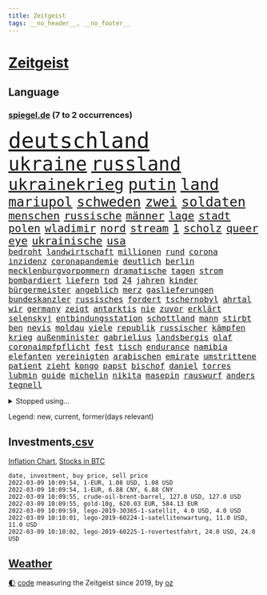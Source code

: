 ```yaml
---
title: Zeitgeist
tags: __no_header__, __no_footer__
---
```


# [Zeitgeist](https://oliz.io/zeitgeist/)

## Language

<h3><a href="https://www.spiegel.de" target="_blank">spiegel.de</a> (7 to 2 occurrences)</h3>
<p style="font-family:monospace">
<span style="font-size:32pt"><a href="news_links.html#deutschland" class="current">deutschland</a></span>
<br>
<span style="font-size:28pt"><a href="news_links.html#ukraine" class="current">ukraine</a></span>
<span style="font-size:28pt"><a href="news_links.html#russland" class="current">russland</a></span>
<br>
<span style="font-size:24pt"><a href="news_links.html#ukrainekrieg" class="current">ukrainekrieg</a></span>
<span style="font-size:24pt"><a href="news_links.html#putin" class="current">putin</a></span>
<span style="font-size:24pt"><a href="news_links.html#land" class="current">land</a></span>
<br>
<span style="font-size:20pt"><a href="news_links.html#mariupol" class="new">mariupol</a></span>
<span style="font-size:20pt"><a href="news_links.html#schweden" class="current">schweden</a></span>
<span style="font-size:20pt"><a href="news_links.html#zwei" class="current">zwei</a></span>
<span style="font-size:20pt"><a href="news_links.html#soldaten" class="current">soldaten</a></span>
<br>
<span style="font-size:16pt"><a href="news_links.html#menschen" class="current">menschen</a></span>
<span style="font-size:16pt"><a href="news_links.html#russische" class="current">russische</a></span>
<span style="font-size:16pt"><a href="news_links.html#männer" class="current">männer</a></span>
<span style="font-size:16pt"><a href="news_links.html#lage" class="current">lage</a></span>
<span style="font-size:16pt"><a href="news_links.html#stadt" class="current">stadt</a></span>
<span style="font-size:16pt"><a href="news_links.html#polen" class="current">polen</a></span>
<span style="font-size:16pt"><a href="news_links.html#wladimir" class="current">wladimir</a></span>
<span style="font-size:16pt"><a href="news_links.html#nord" class="current">nord</a></span>
<span style="font-size:16pt"><a href="news_links.html#stream" class="current">stream</a></span>
<span style="font-size:16pt"><a href="news_links.html#1" class="current">1</a></span>
<span style="font-size:16pt"><a href="news_links.html#scholz" class="current">scholz</a></span>
<span style="font-size:16pt"><a href="news_links.html#queer" class="new">queer</a></span>
<span style="font-size:16pt"><a href="news_links.html#eye" class="new">eye</a></span>
<span style="font-size:16pt"><a href="news_links.html#ukrainische" class="current">ukrainische</a></span>
<span style="font-size:16pt"><a href="news_links.html#usa" class="current">usa</a></span>
<br>
<span style="font-size:12pt"><a href="news_links.html#bedroht" class="current">bedroht</a></span>
<span style="font-size:12pt"><a href="news_links.html#landwirtschaft" class="current">landwirtschaft</a></span>
<span style="font-size:12pt"><a href="news_links.html#millionen" class="current">millionen</a></span>
<span style="font-size:12pt"><a href="news_links.html#rund" class="current">rund</a></span>
<span style="font-size:12pt"><a href="news_links.html#corona" class="current">corona</a></span>
<span style="font-size:12pt"><a href="news_links.html#inzidenz" class="current">inzidenz</a></span>
<span style="font-size:12pt"><a href="news_links.html#coronapandemie" class="current">coronapandemie</a></span>
<span style="font-size:12pt"><a href="news_links.html#deutlich" class="current">deutlich</a></span>
<span style="font-size:12pt"><a href="news_links.html#berlin" class="current">berlin</a></span>
<span style="font-size:12pt"><a href="news_links.html#mecklenburgvorpommern" class="current">mecklenburgvorpommern</a></span>
<span style="font-size:12pt"><a href="news_links.html#dramatische" class="current">dramatische</a></span>
<span style="font-size:12pt"><a href="news_links.html#tagen" class="current">tagen</a></span>
<span style="font-size:12pt"><a href="news_links.html#strom" class="current">strom</a></span>
<span style="font-size:12pt"><a href="news_links.html#bombardiert" class="current">bombardiert</a></span>
<span style="font-size:12pt"><a href="news_links.html#liefern" class="current">liefern</a></span>
<span style="font-size:12pt"><a href="news_links.html#tod" class="current">tod</a></span>
<span style="font-size:12pt"><a href="news_links.html#24" class="current">24</a></span>
<span style="font-size:12pt"><a href="news_links.html#jahren" class="current">jahren</a></span>
<span style="font-size:12pt"><a href="news_links.html#kinder" class="current">kinder</a></span>
<span style="font-size:12pt"><a href="news_links.html#bürgermeister" class="current">bürgermeister</a></span>
<span style="font-size:12pt"><a href="news_links.html#angeblich" class="current">angeblich</a></span>
<span style="font-size:12pt"><a href="news_links.html#merz" class="current">merz</a></span>
<span style="font-size:12pt"><a href="news_links.html#gaslieferungen" class="current">gaslieferungen</a></span>
<span style="font-size:12pt"><a href="news_links.html#bundeskanzler" class="current">bundeskanzler</a></span>
<span style="font-size:12pt"><a href="news_links.html#russisches" class="current">russisches</a></span>
<span style="font-size:12pt"><a href="news_links.html#fordert" class="current">fordert</a></span>
<span style="font-size:12pt"><a href="news_links.html#tschernobyl" class="current">tschernobyl</a></span>
<span style="font-size:12pt"><a href="news_links.html#ahrtal" class="current">ahrtal</a></span>
<span style="font-size:12pt"><a href="news_links.html#wir" class="current">wir</a></span>
<span style="font-size:12pt"><a href="news_links.html#germany" class="current">germany</a></span>
<span style="font-size:12pt"><a href="news_links.html#zeigt" class="current">zeigt</a></span>
<span style="font-size:12pt"><a href="news_links.html#antarktis" class="current">antarktis</a></span>
<span style="font-size:12pt"><a href="news_links.html#nie" class="current">nie</a></span>
<span style="font-size:12pt"><a href="news_links.html#zuvor" class="current">zuvor</a></span>
<span style="font-size:12pt"><a href="news_links.html#erklärt" class="current">erklärt</a></span>
<span style="font-size:12pt"><a href="news_links.html#selenskyj" class="current">selenskyj</a></span>
<span style="font-size:12pt"><a href="news_links.html#entbindungsstation" class="new">entbindungsstation</a></span>
<span style="font-size:12pt"><a href="news_links.html#schottland" class="current">schottland</a></span>
<span style="font-size:12pt"><a href="news_links.html#mann" class="current">mann</a></span>
<span style="font-size:12pt"><a href="news_links.html#stirbt" class="current">stirbt</a></span>
<span style="font-size:12pt"><a href="news_links.html#ben" class="current">ben</a></span>
<span style="font-size:12pt"><a href="news_links.html#nevis" class="new">nevis</a></span>
<span style="font-size:12pt"><a href="news_links.html#moldau" class="new">moldau</a></span>
<span style="font-size:12pt"><a href="news_links.html#viele" class="current">viele</a></span>
<span style="font-size:12pt"><a href="news_links.html#republik" class="current">republik</a></span>
<span style="font-size:12pt"><a href="news_links.html#russischer" class="current">russischer</a></span>
<span style="font-size:12pt"><a href="news_links.html#kämpfen" class="current">kämpfen</a></span>
<span style="font-size:12pt"><a href="news_links.html#krieg" class="current">krieg</a></span>
<span style="font-size:12pt"><a href="news_links.html#außenminister" class="current">außenminister</a></span>
<span style="font-size:12pt"><a href="news_links.html#gabrielius" class="new">gabrielius</a></span>
<span style="font-size:12pt"><a href="news_links.html#landsbergis" class="new">landsbergis</a></span>
<span style="font-size:12pt"><a href="news_links.html#olaf" class="current">olaf</a></span>
<span style="font-size:12pt"><a href="news_links.html#coronaimpfpflicht" class="current">coronaimpfpflicht</a></span>
<span style="font-size:12pt"><a href="news_links.html#fest" class="current">fest</a></span>
<span style="font-size:12pt"><a href="news_links.html#tisch" class="current">tisch</a></span>
<span style="font-size:12pt"><a href="news_links.html#endurance" class="new">endurance</a></span>
<span style="font-size:12pt"><a href="news_links.html#namibia" class="current">namibia</a></span>
<span style="font-size:12pt"><a href="news_links.html#elefanten" class="current">elefanten</a></span>
<span style="font-size:12pt"><a href="news_links.html#vereinigten" class="current">vereinigten</a></span>
<span style="font-size:12pt"><a href="news_links.html#arabischen" class="current">arabischen</a></span>
<span style="font-size:12pt"><a href="news_links.html#emirate" class="current">emirate</a></span>
<span style="font-size:12pt"><a href="news_links.html#umstrittene" class="current">umstrittene</a></span>
<span style="font-size:12pt"><a href="news_links.html#patient" class="current">patient</a></span>
<span style="font-size:12pt"><a href="news_links.html#zieht" class="current">zieht</a></span>
<span style="font-size:12pt"><a href="news_links.html#kongo" class="current">kongo</a></span>
<span style="font-size:12pt"><a href="news_links.html#papst" class="current">papst</a></span>
<span style="font-size:12pt"><a href="news_links.html#bischof" class="current">bischof</a></span>
<span style="font-size:12pt"><a href="news_links.html#daniel" class="current">daniel</a></span>
<span style="font-size:12pt"><a href="news_links.html#torres" class="current">torres</a></span>
<span style="font-size:12pt"><a href="news_links.html#lubmin" class="new">lubmin</a></span>
<span style="font-size:12pt"><a href="news_links.html#guide" class="new">guide</a></span>
<span style="font-size:12pt"><a href="news_links.html#michelin" class="new">michelin</a></span>
<span style="font-size:12pt"><a href="news_links.html#nikita" class="current">nikita</a></span>
<span style="font-size:12pt"><a href="news_links.html#masepin" class="current">masepin</a></span>
<span style="font-size:12pt"><a href="news_links.html#rauswurf" class="current">rauswurf</a></span>
<span style="font-size:12pt"><a href="news_links.html#anders" class="current">anders</a></span>
<span style="font-size:12pt"><a href="news_links.html#tegnell" class="new">tegnell</a></span>
</p>
<details>
<summary>Stopped using...</summary>
<p class="former" style="font-size:12pt">
nachfolge(504) vermutlich(504) beleidigungen(503) kita(503) kraft(503) legte(503) manchester(503) atmosphäre(502) braun(502) ignoriert(502) krankenhäuser(502) londoner(502) sprengstoff(502) ankunft(501) gemeinden(501) konservativen(501) ludwig(501) sexuelle(501) coronafälle(500) fallzahlen(500) herbert(500) korruption(500) krank(500) michelle(500) rückschlag(500) zurzeit(500) 35(499) d(499) duell(499) kampagne(499) lockdowns(499) sebastian(499) tore(499) vorschläge(499) alarm(498) boot(498) einstigen(498) euphorie(498) geboten(498) hinterlassen(498) ikone(498) israelischen(498) konfrontiert(498) nachhaltig(498) nigeria(498) regel(498) stich(498) angeblichen(497) anzeige(497) bildung(497) black(497) fdpchef(497) finanzaufsicht(497) giffey(497) harry(497) historisch(497) jüngste(497) kiel(497) peru(497) putsch(497) seitdem(497) umfeld(497) zwang(497) aufgeben(496) erstaunlich(496) flaschen(496) joshua(496) julia(496) jung(496) juventus(496) kontrolliert(496) krankenhäusern(496) lebens(496) menschenrechte(496) parteitag(496) strecke(496) usbehörden(496) verbieten(496) 110(495) dubai(495) freund(495) inter(495) kaufen(495) laden(495) maß(495) organisationen(495) philip(495) regime(495) schlechten(495) verschaffen(495) viktor(495) wand(495) anteil(494) australische(494) entschuldigen(494) frühjahr(494) partys(494) schwangere(494) theater(494) wünschen(494) florida(493) halle(493) kollaps(493) meghan(493) verweigern(493) übergeben(493) 52(492) 79(492) ermöglichen(492) gegangen(492) islamistischen(492) jugendlicher(492) kandidat(492) kaputt(492) konzentrieren(492) respekt(492) torhüter(492) tourismus(492) verschieben(492) ökonom(492) hund(491) islamischen(491) orbán(491) vorliegt(491) wochenüberblick(491) schnelltests(490) wiederholt(490) ausprobiert(489) dämpfer(489) halbfinale(489) irak(489) kulissen(489) 3(488) behinderung(488) erinnern(488) gedreht(488) juni(488) jüngeren(488) kürzlich(488) nordirland(488) träumen(488) umstrittenes(488) zeichnet(488) anschließend(487) lieferten(487) reiste(487) schlagzeilen(487) zinsen(487) anbieter(486) lernt(486) steckte(486) tim(486) vorjahr(486) belege(485) homosexuelle(485) kommunistische(485) milde(485) ausmaß(484) fragt(484) fußballer(484) glücklich(484) leitet(484) neuauflage(484) präsidentin(484) tatverdächtigen(484) transporter(484) fakten(483) griechische(483) verstößt(483) verwandelt(483) antonio(482) bürgermeisterin(482) eurecht(482) journalistin(482) offizielle(482) verlauf(482) antisemitismus(481) einreise(481) verstanden(481) wiederholen(481) duisburg(480) wirbt(480) haftstrafen(479) indirekt(479) spitzenreiter(479) text(479) dich(478) meines(478) nase(478) rivale(478) 54(477) clemens(477) katholischen(477) love(477) migration(477) müsste(477) zogen(477) übernommen(477) gesundheitsministerium(475) hadert(475) nachgewiesen(475) rollt(475) ähnlich(474) händler(473) unterschrieben(473) vermissen(473) bundesamts(472) erfährt(472) erstochen(472) telefon(472) automatisch(471) erweist(471) präsenz(471) äußerte(471) drin(469) sergio(469) stört(469) umgeht(469) kandidieren(468) saintgermain(468) spannend(468) trauert(468) fließen(467) zeigten(467) 2012(466) sprung(465) niederländischen(464) whatsapp(464) impfstoffe(463) patzt(462) gruppen(461) intelligenz(461) intensivstationen(460) kanaren(460) niedrig(458) 36(456) bundesnetzagentur(456) abgeschlossen(455) apples(455) beobachtung(455) palmer(455) herausforderungen(453) afrikas(452) guatemala(452) schulz(452) trauma(452) präsidentschaft(451) eingeschaltet(449) pentagon(449) ausgaben(447) beendete(447) weltmeisterschaft(447) inselstaat(446) palästinenser(446) 56(441) riesigen(440) aktive(438) verursachte(435) bösen(434) koblenz(433) trugen(431) diess(428) erzieher(428) brachten(424) 58(423) entfernen(423) lidl(423) schärfer(420) leiter(419) stiko(413) motivation(408) polizeiruf(399) umbau(399) gewinne(396) infos(393) diagnose(392) räumte(390) tübinger(388) fuhren(383) klappen(382) pokal(375) vereinbarung(375) ungemütlich(374) belästigung(372) gelöscht(372) lehrerin(372) staatsschutz(368) behindern(367) containerschiff(361) herren(361) 20jährige(360) magische(359) günstig(358) unzureichend(358) rein(356) recherche(355) strich(353) promille(348) bürgerrechtler(346) westberlin(346) ausländischen(345) paaren(342) übung(342) orte(339) angefahren(338) russe(337) redaktion(331) untermauert(330) diplomatische(328) bosch(326) marihuana(326) belgische(322) fühle(313) erdoğans(312) asyl(311) spannende(308) ferdinand(305) rechnung(305) charles(304) eile(296) fußballnationalmannschaft(294) fußballstar(294) nötigen(292) erlässt(290) heizt(289) bka(286) durchsuchung(280) neudelhi(279) hingelegt(278) regierungskoalition(278) potsdamer(277) abgegeben(276) schönheit(276) besonderes(275) richteten(273) dauerregen(271) schwule(271) hardliner(267) dorthin(266) kreise(266) videoaufnahmen(263) impfverweigerer(262) einsätze(261) parlamentswahlen(261) kugel(260) deutschkolumne(259) einwanderer(258) flugverkehr(257) laute(255) lago(254) maggiore(254) bezichtigt(250) träumt(250) angeblichem(248) befragung(248) eröffnung(246) lee(246) transfers(245) berge(244) erhöhte(242) mangelware(241) peters(241) aussterben(240) staatschefs(240) hunderttausenden(239) delta(238) mythos(238) vormittag(238) alzheimer(237) geheimer(236) dänen(233) ohnehin(232) historischem(230) liebt(230) expertengremium(229) lucas(229) denis(227) dauerhafte(226) kurzzeitig(226) coup(223) heiraten(223) verharmlost(223) auslaufen(222) vierter(221) 9(220) sicherer(220) australischen(216) chefs(216) festgehalten(216) umzug(216) überflutet(216) abgesehen(215) geräumt(215) spezies(214) strikten(213) vermeintlicher(213) zwischendurch(213) häufigsten(212) nevada(212) waldbrand(212) einführung(210) 1994(208) gelaufen(204) kyrgios(204) maurer(204) sorgten(203) leserinnen(202) schwimmt(201) camp(200) halbleitern(200) menschenrechtsaktivisten(200) militärpräsenz(199) aufenthalt(198) gelohnt(198) jinping(197) kulisse(197) nrwministerpräsident(196) wechselte(196) anschluss(195) drastischer(194) fraktion(194) kapitolsturm(194) kuriose(193) norwegischen(193) siebzigerjahren(193) zerschlagen(193) 1976(192) bundesbehörde(192) ersetzt(192) genießt(192) palma(192) schwarz(192) slam(192) spencer(191) bemerkbar(189) angemeldet(188) bewahrt(187) expertin(187) paulo(187) são(187) verbinden(187) kristina(186) fußgänger(185) meterhohe(185) moritz(184) achte(183) annika(183) eindeutigen(183) engsten(182) grand(182) löschen(182) mitchell(182) zurückgeben(181) zügen(178) langweilig(177) zerbrach(177) anhängern(176) fische(176) nouripour(174) omid(174) fluggäste(171) ussoldaten(171) uwe(171) polizeiwache(170) erfinden(168) geleistet(168) pastor(167) überraschende(167) fahndung(165) coronaprämie(164) größeres(164) investiert(164) zuschuss(164) überfahrt(164) 115(162) 2025(162) bekenntnis(162) filip(162) musikerin(162) 73(161) preiserhöhungen(161) zugverkehr(160) bestätigte(159) hingerichtet(157) zeitgleich(154) gelobt(152) wiederholung(152) zwecke(152) ahmaud(151) antwortete(151) arbery(151) minderheiten(151) friedlich(150) talk(150) zuwachs(150) auszug(149) mehrwertsteuer(149) beigetragen(148) infektionsschutzgesetz(148) parteiausschlussverfahren(148) fernzüge(147) geschäftsführerin(147) kleinere(145) brady(144) grippe(144) hell(144) radikalen(144) pflegeheimen(143) weitergeben(143) überraschte(143) digitales(142) auszubildende(141) genügt(141) mr(141) daniil(140) demut(140) epic(140) hanna(140) junta(140) medwedew(140) gefeuert(139) hadern(138) feminismus(137) kapstadt(137) zurückzuholen(137) friedens(136) himmlischen(136) realen(136) regierende(136) xavier(136) anzubieten(135) burundi(135) costa(135) harren(135) ice(135) mad(135) bewaffneter(134) psychologie(134) verschüttet(133) weiterbildung(132) tatverdächtigem(131) tragisch(131) getötete(130) usjustiz(130) verdoppeln(130) vorsitz(130) knüpfen(129) schlepper(129) sozialer(129) station(129) price(128) theologe(128) adam(127) bettina(127) grünenfraktion(127) spezielle(127) trank(125) arbeitslosen(124) gefängnissen(124) inbetriebnahme(124) zurückgezogen(124) geltendes(123) grünenspitze(123) knappheit(123) unsicherheiten(123) betreibern(122) coronabonus(122) bahnen(121) fernverkehr(121) spürbar(121) minderheitsregierung(120) schwächen(120) wenigstens(120) aung(119) geheimdienste(119) n26(119) comingout(118) exkanzler(118) rotterdam(118) vernichtend(118) weißer(118) billigt(117) faul(117) shanghai(117) dfbteam(116) erschossenen(116) künstlicher(116) parteichefs(116) abu(115) messenger(115) perspektive(115) politisches(115) verfolgten(115) inklusive(114) verbringt(114) anfangen(113) großhandel(113) ambitionen(112) doppelspitze(112) dschungel(112) polnischer(112) popstars(111) radikaler(111) viola(111) 30000(110) verstorbene(110) zusammenstöße(110) afdpolitiker(109) spielzeug(109) wilden(109) häftlinge(108) spielfilm(107) 8(106) mahnen(106) gestört(105) medienkonzern(105) zeitplan(105) australian(104) magic(104) ops(104) oscarpreisträger(104) rigorose(104) siegerin(104) ungewöhnliche(104) unglaubliche(104) zentralbanken(104) überragende(104) kleintransporter(103) weinen(103) esaastronaut(102) materialien(102) sofortiger(102) mehrmals(101) bayernstar(100) innere(100) zimmermann(100) bitterer(99) case(99) zugesetzt(98) aufregende(97) gasknappheit(97) belogen(96) entzündet(96) hinrichtungen(96) perfekt(95) tötungen(95) apartheid(94) coronaisolation(94) tonga(94) ökostromumlage(94) cduvorsitzende(93) woanders(93) boostern(92) exchef(92) fußballs(92) giftspritze(92) erfolgs(91) aggressiven(90) arbeitskampf(90) bundeshaushalt(90) imperium(90) mehrheitlich(90) spacexrakete(90) archäologe(89) auffrischungsimpfungen(89) blauen(89) falle(89) fortan(89) frisst(89) jogger(89) mexikanischen(89) alexijewitsch(88) bestätigung(88) herta(88) reihenweise(88) tommy(88) vorkaufsrecht(88) coronaberichterstattung(87) dušan(87) eingeläutet(87) hintermänner(87) marktanteil(87) todesstrafe(87) verkörpert(87) wüsts(87) bryant(86) gruppenvergewaltigung(86) kobe(86) kundgebung(86) modellen(86) outfit(86) prekär(86) sachverständigenrat(86) tories(86) unterbringung(86) abzuhalten(85) falk(85) führungsduo(85) perus(85) wolfsburger(85) guterres(84) lebenslang(84) mail(84) unogeneralsekretär(84) unverantwortlich(84) votum(84) auswirkt(83) drogenbande(83) lebenszeichen(83) testnachweis(83) windkraftanlagen(83) ökonomin(83) covorsitzende(82) oskar(82) zwischenbilanz(82) extremsportler(81) tierhaltung(81) zerocovidpolitik(81) immunschutz(80) kyi(80) nikola(80) suu(80) thesen(80) 113(79) verunsicherung(79) camilla(78) ibizaaffäre(78) zufall(78) 8500(77) ablehnen(77) apotheken(77) coronadesaster(77) eingezeichnet(77) gelb(77) gespaltenen(77) kontrollierte(77) gesundheitsexperte(76) präsidentenamt(76) sinnlos(76) tatmotiv(76) wahlbetrugs(76) 1995(75) branchenverband(75) bundesagentur(75) unendliche(75) übertrieben(75) eva(74) gewinnung(74) mitleid(74) pessimistisch(74) schreie(74) verzweifelter(74) betreuern(73) coronagegner(73) emotional(73) f(73) immunologin(73) krisenstab(73) 107(72) ausliefern(72) dokureihe(72) brandbrief(71) dahmen(71) dudenhöffer(71) parteivorsitzenden(71) 122(70) amüsiert(70) begrenzung(70) coronapositiv(70) lastminutesieg(70) milden(70) nordirak(70) reinhart(70) schottet(70) steuerzahler(70) verzeihung(70) american(69) beliebten(69) coronavirusnews(69) disney+(69) irritationen(69) behauptungen(68) herunterfahren(68) streaming(68) tierärzte(68) unversöhnlich(68) weiterarbeiten(68) caroline(67) farcrebellen(67) gelungenes(67) uspolitiker(67) verankert(67) zerstritten(67) überflüssig(67) intensivpfleger(66) letztlich(66) ereignisreichen(65) eukommissionschefin(65) fußballheld(65) polizistenmorde(65) seifert(65) thematisiert(65) 1957(64) besetzung(64) erfurter(64) onlineparteitag(64) senden(64) strikte(64) wird's(64) zwangsweise(64) 1954(63) anker(63) bern(63) cnn(63) eckel(63) elternschaft(63) finanzmarktaufsicht(63) fußballspielen(63) irene(63) kinderimpfungen(63) marcus(63) mitgenommen(63) offenheit(63) rihanna(63) teuerung(63) 1978(62) beschwerte(62) eberl(62) formulieren(62) lawine(62) neuschnee(62) 136(61) besiegen(61) erahnen(61) feigheit(61) fotostrecke(61) fünfmal(61) popikone(61) sackgasse(61) 65jähriger(60) baustellen(60) comicfiguren(60) felder(60) hochrisikogebiet(60) muscheln(60) transport(60) vollzogen(60) wesentlichen(60) überprüfung(60) außenhandel(59) brisant(59) exregierungschefin(59) schwimmende(59) aufmarschiert(58) horrorfilm(58) krisengebiete(58) männlichkeit(58) pflegekräften(58) spitzenbeamtin(58) stadionkapazität(58) verehrt(58) baumgart(57) olympiageneralprobe(57) abflachen(56) bat(56) beten(56) dreistelligen(56) gregorowicz(56) kardiologen(56) madagaskar(56) offenbarte(56) thailändischen(56) lawinengefahr(55) mittelgebirgen(55) nordseeinsel(55) pflegeheime(55) trainers(55) untergebenen(55) passende(54) verhinderung(54) jüngst(53) melbourne(53) pool(53) zinspolitik(53) definitiv(52) flugschüler(52) herausragenden(52) kamerun(52) kameruns(52) lesbischen(52) nachwuchspiloten(52) richtungen(52) sperma(52) übergewicht(52) harvard(51) kern(51) parker(51) schneefällen(51) senders(51) aktiver(50) denkwürdiges(50) iranerin(50) produkten(50) ressorts(50) ausgewertet(49) bestellte(49) defibrillator(49) fußballnationalspieler(49) rechteck(49) schanze(49) sunday(49) vorzubereiten(49) wunderwaffe(49) zeige(49) ausnahmefällen(48) begeisterung(48) büning(48) emily(48) erfolgte(48) no(48) waghalsigen(48) zitiert(48) angepfiffen(47) berger(47) bijan(47) bredouille(47) charlotte(47) djirsarai(47) dribbler(47) erledigen(47) jährliche(47) lockte(47) uiguren(47) vorzeitiges(47) beninbronzen(46) biermann(46) disziplinarverfahren(46) einnehmen(46) homeofficepauschale(46) kollidieren(46) msv(46) schaulustige(46) tee(46) toryabgeordnete(46) asylpolitik(45) auktionshaus(45) fälschungen(45) partners(45) renommierte(45) slogans(45) verpassten(45) way(45) wiederherstellen(45) boosterkampagne(44) erinnerungsstücke(44) gewichten(44) lastwagenfahrer(44) malu(44) niederschlagung(44) teslas(44) val(44) ältester(44) ausgesperrt(43) bischofskonferenz(43) bätzing(43) führungspositionen(43) gewertet(43) türmte(43) unfähig(43) auswanderer(42) dorfbewohner(42) festsaß(42) profifußballspiel(42) sicherheitsgarantien(42) thronjubiläum(42) verringern(42) polizeischutz(41) schnappt(41) umsturz(41) abwehrspieler(40) flüchtlingscamp(40) frauenquote(40) kirchliche(40) kriterien(40) mehrt(40) querdenkerdemos(40) taube(40) tätern(40) wahlgang(40) zeitraum(40) blizzard(39) blühen(39) neujahr(39) panikmache(39) publikation(39) demos(38) joni(38) kohlenmonoxidvergiftung(38) lemke(38) mexikaner(38) wärter(38) übertroffen(38) 1996(37) abgebrochene(37) anderson(37) gefühlen(37) kulturstaatsministerin(37) mühsam(37) reeves(37) schatzmeister(37) wettkampf(37) blutig(36) bundestagswahlkampf(36) entkam(36) erfroren(36) ernteten(36) inhalte(36) 1973(35) finanzschwache(35) gründerin(35) pfau(35) reicher(34) ryōyū(34) spätere(34) erweitern(33) krebs(33) moïse(33) project(33) tirol(33) trauriger(33) viertes(33) vorstellungen(33) covidverlauf(32) dürftig(32) erleichterungen(32) hansgeorg(32) kinderwunsch(32) maaßen(32) seniorenheim(32) skifahrerin(32) süditalien(32) brandursache(31) entschluss(31) kabinettskollegen(31) kasachstan(31) rekordstand(31) sparsamkeit(31) check(30) einfachen(30) fußballtransfers(30) gewährleistet(30) ian(30) krimineller(30) messen(30) reisepass(30) 33jähriger(29) account(29) aktivismus(29) albert(29) ausfindig(29) danke(29) explizit(29) fragwürdig(29) weltstar(29) amtskollege(28) arbeitslose(28) castillo(28) coronastudie(28) covid19infektion(28) kämmerlein(28) lesern(28) transferticker(28) unternehmens(28) yoga(28) 2002(27) aufgeklärt(27) dokument(27) ernennt(27) mavericks(27) wagt(27) einstufung(26) hauptdarstellerin(26) kunz(26) pyrenäen(26) taxonomie(26) vorwarnung(26) industrieproduktion(25) kabine(25) lucaapp(25) pims(25) schiller(25) wohnungsbrand(25) briefmarken(24) fehlendes(24) psychologe(24) sondermarken(24) staatsoberhaupts(24) damalige(23) diebesgut(23) dilettanten(23) ratschläge(23) unausweichlich(23) verweigerte(23) zusammenbricht(23) gefahndet(22) gesundheitsamt(22) immunsystems(22) kemmer(22) klagten(22) may(22) rechtslage(22) republikanerin(22) ronja(22) sponsoring(22) zulassen(22) aneinander(21) angabe(21) dominierten(21) exekutiert(21) geboosterte(21) gepatzt(21) gießen(21) helgoland(21) selbstfahrende(21) tapetenwechsel(21) 49(20) orange(20) roberts(20) schottischer(20) unionspolitiker(20) anschlagsplan(19) beobachtungen(19) bitter(19) jemenkrieg(19) kontroversen(19) ousmane(19) parteiführung(19) schaltete(19) bestürzt(18) christin(18) don't(18) erhöhter(18) ibrahim(18) leistungsträger(18) okpara(18) ross(18) wählern(18) abgeschottet(17) burnout(17) ceo(17) entwarf(17) gasde(17) grünwelt(17) morddrohung(17) quasi(17) stromio(17) unterwasservulkans(17) varol(17) vergewaltiger(17) virusvarianten(17) vorigen(17) ömer(17) abzuwenden(16) barty(16) eigentore(16) einmarschieren(16) handballem(16) mental(16) techniker(16) unoresolutionen(16) abschiebehotel(15) altmaier(15) bundesverteidigungsministerin(15) grünenanhänger(15) klingelt(15) parkplätze(15) breivik(14) erschöpfung(14) gefährlichstes(14) geiselnahme(14) krass(14) massenmörder(14) misstrauensvotum(14) vergleichsportals(14) verwunderung(14) afrikacups(13) außenwelt(13) coronaboni(13) kampfflugzeuge(13) riesenerfolg(13) selektive(13) tübingen(13) uskonzerne(13) verwundete(13) gemeinsamkeit(12) olympiamannschaft(12) rogan(12) standhaft(12) thermomix(12) transfermarkt(12) vorwerk(12) aubameyang(11) hinweg(11) kreisen(11) mitmischen(11) partygateaffäre(11) pierreemerick(11) pokalachtelfinale(11) rückruf(11) scotland(11) toryabgeordneter(11) ustruppen(11) volkswirte(11) wuchs(11) yard(11)
</p>
</details>
<p>Legend: <span class="new">new</span>, <span class="current">current</span>, <span class="former">former(days relevant)</span></p>

## Investments[.csv](investments.csv)

[Inflation Chart](https://inflationchart.com),
[Stocks in BTC](https://stonksinbtc.xyz/)

```
date, investment, buy price, sell price
2022-03-09 10:09:54, 1-EUR, 1.08 USD, 1.08 USD
2022-03-09 10:09:54, 1-EUR, 6.88 CNY, 6.88 CNY
2022-03-09 10:09:55, crude-oil-brent-barrel, 127.0 USD, 127.0 USD
2022-03-09 10:09:55, gold-10g, 620.03 EUR, 584.13 EUR
2022-03-09 10:09:59, lego-2019-30365-1-satellit, 4.0 USD, 4.0 USD
2022-03-09 10:10:01, lego-2019-60224-1-satellitenwartung, 11.0 USD, 11.0 USD
2022-03-09 10:10:02, lego-2019-60225-1-rovertestfahrt, 24.0 USD, 24.0 USD
```

## [Weather](weather.html)

<footer>
<a href="javascript:toggleTheme()" class="nav">🌓</a>
<a href="https://github.com/ooz/zeitgeist">code</a> measuring the Zeitgeist since 2019, by <a href="https://oliz.io">oz</a>
</footer>
